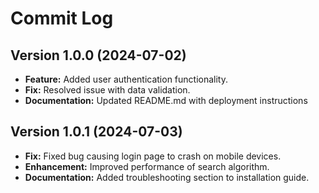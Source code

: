 # Commit Log

## Version 1.0.0 (2024-07-02)

- **Feature:** Added user authentication functionality.
- **Fix:** Resolved issue with data validation.
- **Documentation:** Updated README.md with deployment instructions

## Version 1.0.1 (2024-07-03)

- **Fix:** Fixed bug causing login page to crash on mobile devices.
- **Enhancement:** Improved performance of search algorithm.
- **Documentation:** Added troubleshooting section to installation guide.

